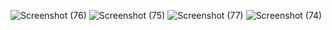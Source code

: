 ![Screenshot (76)](https://user-images.githubusercontent.com/117059180/232017896-68856b8b-9d1c-4bea-8e62-b18365b438b1.png)
![Screenshot (75)](https://user-images.githubusercontent.com/117059180/232018092-2c4586b2-4d56-487b-abd9-10bf51df563e.png)
![Screenshot (77)](https://user-images.githubusercontent.com/117059180/232018100-765a181f-d2f1-4b0b-9b91-841b0b9e30da.png)
![Screenshot (74)](https://user-images.githubusercontent.com/117059180/232018108-c2dfcc05-8207-42bd-bd15-a2228811cf3c.png)
